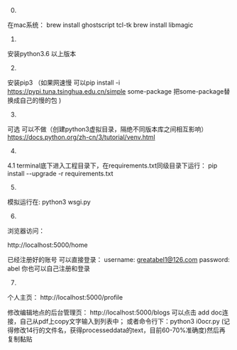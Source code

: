 0.
在mac系统：
brew install ghostscript tcl-tk
brew install libmagic

1.
安装python3.6 以上版本

2. 
安装pip3 
（如果网速慢 可以pip install -i https://pypi.tuna.tsinghua.edu.cn/simple some-package  把some-package替换成自己的慢的包 )

3.
可选  可以不做（创建python3虚拟目录，隔绝不同版本库之间相互影响）
https://docs.python.org/zh-cn/3/tutorial/venv.html

4.
4.1
terminal底下进入工程目录下，在requirements.txt同级目录下运行：
pip install --upgrade -r requirements.txt

5.
模拟运行在:
python3 wsgi.py



6.
浏览器访问：

http://localhost:5000/home

已经注册好的账号 可以直接登录：
username: greatabel1@126.com 
password: abel
你也可以自己注册和登录

7.
个人主页： http://localhost:5000/profile

修改编辑地点的后台管理页：
http://localhost:5000/blogs
可以点击 add doc连接，自己从pdf上copy文字输入到列表中；
或者命令行下：python3 i0ocr.py (记得修改14行的文件名，获得processeddata的text，目前60-70%准确度)然后再复制黏贴